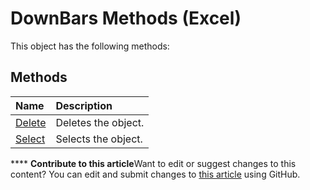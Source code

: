 
# DownBars Methods (Excel)
This object has the following methods:

## Methods



|**Name**|**Description**|
|:-----|:-----|
| [Delete](c9803782-d5e4-9d04-17c3-f20a04b2f994.md)|Deletes the object.|
| [Select](c7b4ae03-9c7b-08cd-b279-638c6ac16d66.md)|Selects the object.|

****   **Contribute to this article**Want to edit or suggest changes to this content? You can edit and submit changes to  [this article](https://github.com/jhershey00/VBA_Excel_Test/OpenXMLCon/articles/beb926b0-1af5-4bfa-93d2-641e7283a9a6.md) using GitHub.

